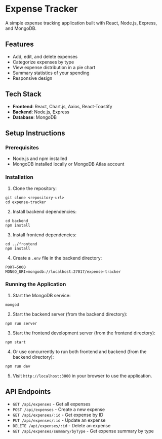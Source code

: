 # Expense Tracker

A simple expense tracking application built with React, Node.js, Express, and MongoDB.

## Features

- Add, edit, and delete expenses
- Categorize expenses by type
- View expense distribution in a pie chart
- Summary statistics of your spending
- Responsive design

## Tech Stack

- **Frontend**: React, Chart.js, Axios, React-Toastify
- **Backend**: Node.js, Express
- **Database**: MongoDB

## Setup Instructions

### Prerequisites

- Node.js and npm installed
- MongoDB installed locally or MongoDB Atlas account

### Installation

1. Clone the repository:
```
git clone <repository-url>
cd expense-tracker
```

2. Install backend dependencies:
```
cd backend
npm install
```

3. Install frontend dependencies:
```
cd ../frontend
npm install
```

4. Create a `.env` file in the backend directory:
```
PORT=5000
MONGO_URI=mongodb://localhost:27017/expense-tracker
```

### Running the Application

1. Start the MongoDB service:
```
mongod
```

2. Start the backend server (from the backend directory):
```
npm run server
```

3. Start the frontend development server (from the frontend directory):
```
npm start
```

4. Or use concurrently to run both frontend and backend (from the backend directory):
```
npm run dev
```

5. Visit `http://localhost:3000` in your browser to use the application.

## API Endpoints

- `GET /api/expenses` - Get all expenses
- `POST /api/expenses` - Create a new expense
- `GET /api/expenses/:id` - Get expense by ID
- `PUT /api/expenses/:id` - Update an expense
- `DELETE /api/expenses/:id` - Delete an expense
- `GET /api/expenses/summary/byType` - Get expense summary by type 